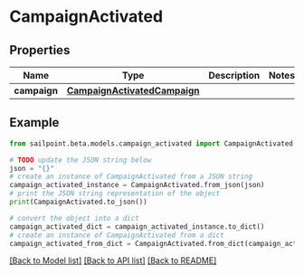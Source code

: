 # CampaignActivated


## Properties

Name | Type | Description | Notes
------------ | ------------- | ------------- | -------------
**campaign** | [**CampaignActivatedCampaign**](CampaignActivatedCampaign.md) |  | 

## Example

```python
from sailpoint.beta.models.campaign_activated import CampaignActivated

# TODO update the JSON string below
json = "{}"
# create an instance of CampaignActivated from a JSON string
campaign_activated_instance = CampaignActivated.from_json(json)
# print the JSON string representation of the object
print(CampaignActivated.to_json())

# convert the object into a dict
campaign_activated_dict = campaign_activated_instance.to_dict()
# create an instance of CampaignActivated from a dict
campaign_activated_from_dict = CampaignActivated.from_dict(campaign_activated_dict)
```
[[Back to Model list]](../README.md#documentation-for-models) [[Back to API list]](../README.md#documentation-for-api-endpoints) [[Back to README]](../README.md)


